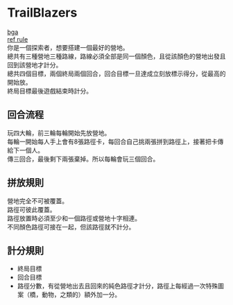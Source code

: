 # TrailBlazers
[bga](https://boardgamearena.com/gamepanel?game=trailblazers)  
[ref rule](https://home.gamer.com.tw/artwork.php?sn=5552299)  
你是一個探索者，想要搭建一個最好的營地。  
總共有三種營地三種路線，路線必須全部是同一個顏色，且從該顏色的營地出發且回到該營地才計分。  
總共四個目標，兩個終局兩個回合，回合目標一旦達成立刻放標示得分，從最高的開始放。  
終局目標最後遊戲結束時計分。  

## 回合流程
玩四大輪，前三輪每輪開始先放營地。  
每輪一開始每人手上會有8張路徑卡，每回合自己挑兩張拼到路徑上，接著把卡傳給下一個人。  
傳三回合，最後剩下兩張棄掉。所以每輪會玩三個回合。  

## 拼放規則
營地完全不可被覆蓋。  
路徑可彼此覆蓋。  
路徑放置時必須至少和一個路徑或營地十字相連。  
不同顏色路徑可接在一起，但該路徑就不計分。  

## 計分規則
- 終局目標
- 回合目標
- 路徑分數，有從營地出去且回來的純色路徑才計分，路徑上每經過一次特殊圖案（橋，動物，之類的）額外加一分。  